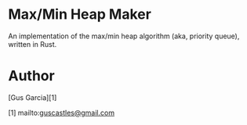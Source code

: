 # Max/Min Heap Maker

An implementation of the max/min heap algorithm (aka, priority queue), written in Rust.

# Author

[Gus Garcia][1]

[1] mailto:guscastles@gmail.com
